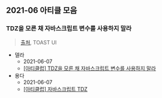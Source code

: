 ## 2021-06 아티클 모음

### TDZ을 모른 채 자바스크립트 변수를 사용하지 말라

> [출처](https://ui.toast.com/weekly-pick/ko_20191014), TOAST UI

- 델라
  - 2021-06-07
  - [[아티클럽] TDZ을 모른 채 자바스크립트 변수를 사용하지 말라](https://blog.naver.com/diddnjs02/222387756994)
- 용다
  - 2021-06-07
  - [[아티클럽] 자바스크립트 TDZ](https://juyoungpark718.github.io/posts/147)
